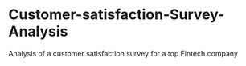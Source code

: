 # Customer-satisfaction-Survey-Analysis
Analysis of a customer satisfaction survey for a top Fintech company
